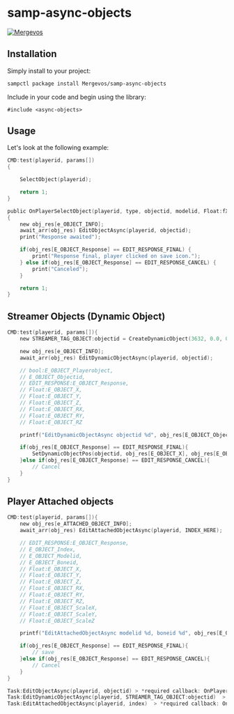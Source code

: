 # samp-async-objects

[![Mergevos](https://img.shields.io/badge/Mergevos-samp--async--objects-2f2f2f.svg?style=for-the-badge)](https://github.com/Mergevos/samp-async-objects)

## Installation

Simply install to your project:

```bash
sampctl package install Mergevos/samp-async-objects
```

Include in your code and begin using the library:

```pawn
#include <async-objects>
```

## Usage 

Let's look at the following example:

```c
CMD:test(playerid, params[])
{ 

    SelectObject(playerid);

    return 1;
}

public OnPlayerSelectObject(playerid, type, objectid, modelid, Float:fX, Float:fY, Float:fZ)
{
    new obj_res[e_OBJECT_INFO];
    await_arr(obj_res) EditObjectAsync(playerid, objectid);
    print("Response awaited");

    if(obj_res[E_OBJECT_Response] == EDIT_RESPONSE_FINAL) {
        print("Response final, player clicked on save icon.");
    } else if(obj_res[E_OBJECT_Response] == EDIT_RESPONSE_CANCEL) {
        print("Canceled");
    }

    return 1;
}
```

## Streamer Objects (Dynamic Object)

```c
CMD:test(playerid, params[]){
    new STREAMER_TAG_OBJECT:objectid = CreateDynamicObject(3632, 0.0, 0.0, 0.0);

    new obj_res[e_OBJECT_INFO];
    await_arr(obj_res) EditDynamicObjectAsync(playerid, objectid);

    // bool:E_OBJECT_Playerobject,
    // E_OBJECT_Objectid,
    // EDIT_RESPONSE:E_OBJECT_Response,
    // Float:E_OBJECT_X,
    // Float:E_OBJECT_Y,
    // Float:E_OBJECT_Z,
    // Float:E_OBJECT_RX,
    // Float:E_OBJECT_RY,
    // Float:E_OBJECT_RZ

    printf("EditDynamicObjectAsync objectid %d", obj_res[E_OBJECT_Objectid]);

    if(obj_res[E_OBJECT_Response] == EDIT_RESPONSE_FINAL){
        SetDynamicObjectPos(objectid, obj_res[E_OBJECT_X], obj_res[E_OBJECT_Y], obj_res[E_OBJECT_Z], obj_res[E_OBJECT_RX], obj_res[E_OBJECT_RY], obj_res[E_OBJECT_RZ]);
    }else if(obj_res[E_OBJECT_Response] == EDIT_RESPONSE_CANCEL){
        // Cancel 
    }
}
```

## Player Attached objects

```c
CMD:test(playerid, params[]){
    new obj_res[e_ATTACHED_OBJECT_INFO];
    await_arr(obj_res) EditAttachedObjectAsync(playerid, INDEX_HERE);

    // EDIT_RESPONSE:E_OBJECT_Response,
    // E_OBJECT_Index,
    // E_OBJECT_Modelid,
    // E_OBJECT_Boneid,
    // Float:E_OBJECT_X,
    // Float:E_OBJECT_Y,
    // Float:E_OBJECT_Z,
    // Float:E_OBJECT_RX,
    // Float:E_OBJECT_RY,
    // Float:E_OBJECT_RZ,
    // Float:E_OBJECT_ScaleX,
    // Float:E_OBJECT_ScaleY,
    // Float:E_OBJECT_ScaleZ

    printf("EditAttachedObjectAsync modelid %d, boneid %d", obj_res[E_OBJECT_Modelid], obj_res[E_OBJECT_Boneid]);

    if(obj_res[E_OBJECT_Response] == EDIT_RESPONSE_FINAL){
        // save
    }else if(obj_res[E_OBJECT_Response] == EDIT_RESPONSE_CANCEL){
        // Cancel 
    }
}
```

```c
Task:EditObjectAsync(playerid, objectid) > *required callback: OnPlayerEditObject*
Task:EditDynamicObjectAsync(playerid, STREAMER_TAG_OBJECT:objectid)  > *required callback: OnPlayerEditDynamicObject*
Task:EditAttachedObjectAsync(playerid, index)  > *required callback: OnPlayerEditAttachedObject*
```